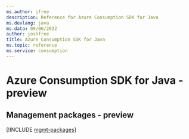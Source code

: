 ```yaml
---
ms.author: jfree
description: Reference for Azure Consumption SDK for Java
ms.devlang: java
ms.data: 09/06/2022
author: joshfree
title: Azure Consumption SDK for Java
ms.topic: reference
ms.service: consumption
---
```

# Azure Consumption SDK for Java - preview

## Management packages - preview
[!INCLUDE [mgmt-packages](consumption-mgmt-index.md)]